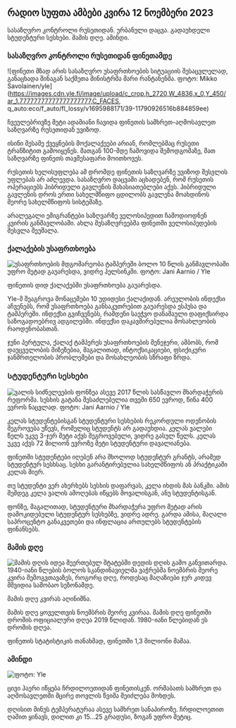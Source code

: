 ## რადიო სუფთა ამბები კვირა 12 ნოემბერი 2023

სასაზღვრო კონტროლი რუსეთიდან. ურბანული დაცვა. გადაუხდელი სტუდენტური სესხები. მამის დღე. ამინდი.

### სასაზღვრო კონტროლი რუსეთიდან ფინეთამდე

![ფინეთი მზად არის სასაზღვრო უსაფრთხოების სიტუაციის შესაცვლელად, განაცხადა შინაგან საქმეთა მინისტრმა მარი რანტანენმა. ფოტო: Mikko Savolainen/yle] (https://images.cdn.yle.fi/image/upload/c_crop,h_2720,W_4836,x_0,Y_450/ar_1.77777777777777777777,C_FACES, q_auto:eco/f_auto/fl_lossy/v1695988171/39-11790926516b884859ee)

ჩვეულებრივზე მეტი ადამიანი ჩავიდა ფინეთის სამხრეთ-აღმოსავლეთ საზღვარზე რუსეთიდან უვიზოდ.

ისინი მესამე ქვეყნების მოქალაქეები არიან, რომლებმაც რუსეთი ტრანზიტით გამოიყენეს. მათგან 100-მდე ჩამოვიდა შემოდგომაზე, მათ საზღვარზე ფინეთს თავშესაფარი მოითხოვეს.

რუსეთის ხელისუფლება ამ დრომდე ფინეთის საზღვარზე უვიზოდ შესვლის უფლებას არ აძლევდა. სასაზღვრო დაცვაში აცხადებენ, რომ რუსეთის ოპერაციებს ჰიბრიდული გავლენის მახასიათებლები აქვს. ჰიბრიდული გავლენის დროს ერთი სახელმწიფო ცდილობს გავლენა მოახდინოს მეორე სახელმწიფოს სისტემაზე.

არალეგალი ემიგრანტები საზღვარზე ველოსიპედით ჩამოდიოდნენ კვირის განმავლობაში. ახლა მესაზღვრეებმა ფინეთში ველოსიპედების შესვლა შეუშალა.

### ქალაქების უსაფრთხოება

![უსაფრთხოების მდგომარეობა ტამპერეში ბოლო 10 წლის განმავლობაში უფრო მეტად გაუარესდა, ვიდრე ჰელსინკში. ფოტო: Jani Aarnio / Yle](https://images.cdn.yle.fi/image/upload/c_crop,h_2687,w_4777,x_1,y_258/ar_1.7777777777777777,c_fill,g_50,wd_17.q_auto:eco/f_auto/fl_lossy/v1699517677/39-1197321654a95de6dbe7)

ფინეთის დიდ ქალაქებში უსაფრთხოება გაუარესდა.

Yle-მ შეაგროვა მონაცემები 10 უდიდესი ქალაქიდან. არეულობის ინდექსი აჩვენებს, რომ უსაფრთხოება განსაკუთრებით გაუარესდა ესპუსა და ტამპერეში. ინდექსი გვიჩვენებს, რამდენი საეჭვო დანაშაული დაფიქსირდა საზოგადოებრივ ადგილებში. ინდექსი დაკავშირებულია მოსახლეობის რაოდენობასთან.

ჯუნი პერტულა, ქალაქ ტამპერეს უსაფრთხოების მენეჯერი, ამბობს, რომ დაუცველობის მიზეზებია, მაგალითად, ინტოქსიკაციები, ფსიქიკური ჯანმრთელობის პრობლემები და მოსახლეობის სწრაფი ზრდა.

### Სტუდენტური სესხები

![ვალის სიძნელეების ფონზეა ასევე 2017 წლის სასწავლო მხარდაჭერის რეფორმა. სესხის გატანა შესაძლებელია თვეში 650 ევროდ, წინა 400 ევროს ნაცვლად. ფოტო: Jani Aarnio / Yle](https://images.cdn.yle.fi/image/upload/c_crop,h_3078,w_5472,x_0,y_557/ar_1.7777777777777777,c_fill,g_50,h_10,h_10.q_auto:eco/f_auto/fl_lossy/v1694583672/39-1171262650149d3dfd0c)

კელას სტუდენტებისგან სტუდენტური სესხების რეკორდული ოდენობის შეგროვება უწევს, რომელიც სტუდენტს არ გადაუხდია. კელას ვალები წელს უკვე 3-ჯერ მეტი აქვს შეგროვებული, ვიდრე გასულ წელს. კელას უკვე აქვს 72 მილიონ ევროზე მეტი სტუდენტური დავალიანება.

ფინეთში სტუდენტები იღებენ არა მხოლოდ სტუდენტურ გრანტს, არამედ სტუდენტურ სესხსაც. სესხი გარანტირებულია სახელმწიფოს ან პრაქტიკაში კელას მიერ.

თუ სტუდენტი ვერ ახერხებს სესხის დაფარვას, კელა იხდის მას ბანკში. ამის შემდეგ კელა ვალის ამოღებას იწყებს მოვალისგან, ანუ სტუდენტისგან.

ფონზე, მაგალითად, სტუდენტური მხარდაჭერა უფრო მეტად არის დამოკიდებული სტუდენტურ სესხებზე, ვიდრე ადრე. გარდა ამისა, მაღალი საპროცენტო განაკვეთები და ინფლაცია ართულებს სტუდენტების ფინანსებს.

### მამის დღე

![მამის დღის იდეა შეერთებულ შტატებში დედის დღის გამო განვითარდა. 1940-იანი წლების ბოლოს სკანდინავიელმა ვაჭრებმა ნოემბრის მეორე კვირა შემოგვთავაზეს, როგორც დღე, როდესაც მაღაზიები ჯერ კიდევ მშვიდია საშობაო სეზონამდე.](https://images.cdn.yle.fi/image/upload/c_crop,h_360,w_640,x_0,y_0/ar_1.777777777777777,c_fill,g_faces,h_675,w_1200/dpr_1.0/q_auto:eco/f_auto/fl_lossy/v15103075400/36)

მამის დღე კვირას აღინიშნა.

მამის დღე ყოველთვის ნოემბრის მეორე კვირაა. მამის დღე ფინეთში დროშის ოფიციალური დღეა 2019 წლიდან. 1980-იანი წლებიდან ეს დროშის დღეა.

ფინეთის სტატისტიკის თანახმად, ფინეთში 1,3 მილიონი მამაა.

### ამინდი

![ ფოტო: Yle](https://images.cdn.yle.fi/image/upload/c_crop,h_1080,w_1919,x_0,y_0/ar_1.7777777777777777,c_fill,g_faces,h_670/w_1020:eco/f_auto/fl_lossy/v1699803736/39-11995176550f22164d93)

ცივი ჰაერი იწყება ჩრდილოეთიდან ფინეთისკენ. ორშაბათს სამხრეთ და აღმოსავლეთში მცირე თოვლის წვიმა შეიძლება მოხდეს.

დღისით მინუს ტემპერატურაა ასევე სამხრეთ სანაპიროზე. ჩრდილოეთით ღამით ყინავს, დილით კი 15\...25 გრადუსი, ზოგან უფრო მეტიც.
